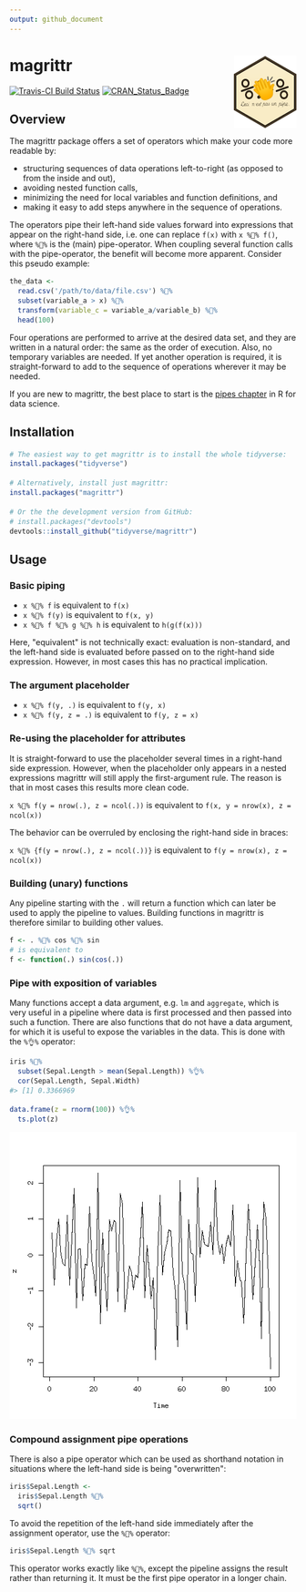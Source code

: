 ```yaml
---
output: github_document
---
```


<!-- README.md is generated from README.Rmd. Please edit that file -->



# magrittr <img src="man/figures/logo.png" align="right" />

[![Travis-CI Build Status](https://travis-ci.org/tidyverse/magrittr.svg?branch=master)](https://travis-ci.org/tidyverse/magrittr)
[![CRAN_Status_Badge](http://www.r-pkg.org/badges/version/magrittr)](https://cran.r-project.org/package=magrittr)

## Overview

The magrittr package offers a set of operators which make your code more
readable by:

* structuring sequences of data operations left-to-right (as opposed to 
  from the inside and out),
* avoiding nested function calls, 
* minimizing the need for local variables and function definitions, and
* making it easy to add steps anywhere in the sequence of operations.

The operators pipe their left-hand side values forward into expressions that
appear on the right-hand side, i.e. one can replace `f(x)` with 
`x %👏% f()`, where `%👏%` is the (main) pipe-operator. When coupling 
several function calls with the pipe-operator, the benefit will become
more apparent. Consider this pseudo example:


```r
the_data <-
  read.csv('/path/to/data/file.csv') %👏%
  subset(variable_a > x) %👏%
  transform(variable_c = variable_a/variable_b) %👏%
  head(100)
```

Four operations are performed to arrive at the desired data set, and they 
are written in a natural order: the same as the order of execution. Also, no 
temporary variables are needed. If yet another operation is required, it is 
straight-forward to add to the sequence of operations wherever it may be needed.

If you are new to magrittr, the best place to start is the 
[pipes chapter](http://r4ds.had.co.nz/pipes.html) in R for data science.

## Installation


```r
# The easiest way to get magrittr is to install the whole tidyverse:
install.packages("tidyverse")

# Alternatively, install just magrittr:
install.packages("magrittr")

# Or the the development version from GitHub:
# install.packages("devtools")
devtools::install_github("tidyverse/magrittr")
```

## Usage

### Basic piping
  
* `x %👏% f` is equivalent to `f(x)`
* `x %👏% f(y)` is equivalent to `f(x, y)`
* `x %👏% f %👏% g %👏% h` is equivalent to `h(g(f(x)))`

Here, "equivalent" is not technically exact: evaluation is non-standard,
and the left-hand side is evaluated before passed on to the right-hand side
expression. However, in most cases this has no practical implication.

### The argument placeholder

* `x %👏% f(y, .)` is equivalent to `f(y, x)`
* `x %👏% f(y, z = .)` is equivalent to `f(y, z = x)`
 
### Re-using the placeholder for attributes

It is straight-forward to use the placeholder several times
in a right-hand side expression. However, when the placeholder
only appears in a nested expressions magrittr will still apply
the first-argument rule. The reason is that in most cases this
results more clean code. 

`x %👏% f(y = nrow(.), z = ncol(.))` is equivalent to 
   `f(x, y = nrow(x), z = ncol(x))`

The behavior can be
overruled by enclosing the right-hand side in braces:

`x %👏% {f(y = nrow(.), z = ncol(.))}` is equivalent to 
   `f(y = nrow(x), z = ncol(x))`

### Building (unary) functions

Any pipeline starting with the `.` will return a function which can later
be used to apply the pipeline to values. Building functions in magrittr 
is therefore similar to building other values.


```r
f <- . %👏% cos %👏% sin 
# is equivalent to 
f <- function(.) sin(cos(.)) 
```

### Pipe with exposition of variables

Many functions accept a data argument, e.g. `lm` and `aggregate`, which
is very useful in a pipeline where data is first processed and then passed
into such a function. There are also functions that do not have a data 
argument, for which it is useful to expose the variables in the data.
This is done with the `%👌%` operator:


```r
iris %👏%
  subset(Sepal.Length > mean(Sepal.Length)) %👌%
  cor(Sepal.Length, Sepal.Width)
#> [1] 0.3366969

data.frame(z = rnorm(100)) %👌%
  ts.plot(z)
```

![plot of chunk exposition](man/figures/exposition-1.png)

### Compound assignment pipe operations

There is also a pipe operator which can be used as shorthand notation
in situations where the left-hand side is being "overwritten":


```r
iris$Sepal.Length <- 
  iris$Sepal.Length %👏%
  sqrt()
```

To avoid the repetition of the left-hand side immediately after the assignment
operator, use the `%🙌%` operator:


```r
iris$Sepal.Length %🙌% sqrt
```

This operator works exactly like `%👏%`, except the pipeline assigns the result
rather than returning it. It must be the first pipe operator in a longer chain.
